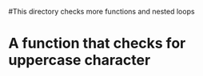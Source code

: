 #This directory checks more functions and nested loops

# A function that checks for uppercase character
